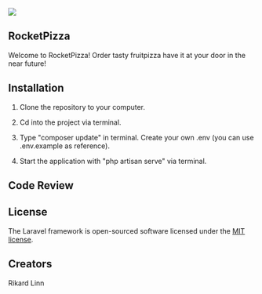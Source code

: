 ![](https://media.giphy.com/media/3o7TKJG8p39T1hJFLO/giphy.gif)

## RocketPizza

Welcome to RocketPizza! Order tasty fruitpizza have it at your door in the near future!

## Installation

1. Clone the repository to your computer.

2. Cd into the project via terminal.

3. Type "composer update" in terminal. Create your own .env (you can use .env.example as reference).

4. Start the application with "php artisan serve" via terminal.


## Code Review

## License

The Laravel framework is open-sourced software licensed under the [MIT license](https://opensource.org/licenses/MIT).

## Creators

Rikard
Linn